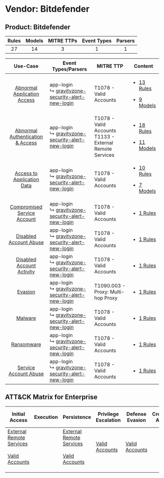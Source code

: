 Vendor: Bitdefender
===================
Product: Bitdefender
--------------------
| Rules | Models | MITRE TTPs | Event Types | Parsers |
|:-----:|:------:|:----------:|:-----------:|:-------:|
|  27   |   14   |     3      |      1      |    1    |

|                                           Use-Case                                           | Event Types/Parsers                                                                                                        | MITRE TTP                                                      | Content                                                                                                                               |
|:--------------------------------------------------------------------------------------------:| -------------------------------------------------------------------------------------------------------------------------- | -------------------------------------------------------------- | ------------------------------------------------------------------------------------------------------------------------------------- |
|      [Abnormal Application Access](../../../UseCases/uc_abnormal_application_access.md)      |  app-login<br> ↳ [gravityzone-security-alert-new-login](Parsers/parserContent_gravityzone-security-alert-new-login.md)<br> | T1078 - Valid Accounts<br>                                     | [<ul><li>13 Rules</li></ul><ul><li>9 Models</li></ul>](Rules_Models/r_m_bitdefender_bitdefender_Abnormal_Application_Access.md)       |
| [Abnormal Authentication & Access](../../../UseCases/uc_abnormal_authentication_&_access.md) |  app-login<br> ↳ [gravityzone-security-alert-new-login](Parsers/parserContent_gravityzone-security-alert-new-login.md)<br> | T1078 - Valid Accounts<br>T1133 - External Remote Services<br> | [<ul><li>18 Rules</li></ul><ul><li>11 Models</li></ul>](Rules_Models/r_m_bitdefender_bitdefender_Abnormal_Authentication_&_Access.md) |
|       [Access to Application Data](../../../UseCases/uc_access_to_application_data.md)       |  app-login<br> ↳ [gravityzone-security-alert-new-login](Parsers/parserContent_gravityzone-security-alert-new-login.md)<br> | T1078 - Valid Accounts<br>                                     | [<ul><li>10 Rules</li></ul><ul><li>7 Models</li></ul>](Rules_Models/r_m_bitdefender_bitdefender_Access_to_Application_Data.md)        |
|      [Compromised Service Account](../../../UseCases/uc_compromised_service_account.md)      |  app-login<br> ↳ [gravityzone-security-alert-new-login](Parsers/parserContent_gravityzone-security-alert-new-login.md)<br> | T1078 - Valid Accounts<br>                                     | [<ul><li>1 Rules</li></ul>](Rules_Models/r_m_bitdefender_bitdefender_Compromised_Service_Account.md)                                  |
|           [Disabled Account Abuse](../../../UseCases/uc_disabled_account_abuse.md)           |  app-login<br> ↳ [gravityzone-security-alert-new-login](Parsers/parserContent_gravityzone-security-alert-new-login.md)<br> | T1078 - Valid Accounts<br>                                     | [<ul><li>1 Rules</li></ul>](Rules_Models/r_m_bitdefender_bitdefender_Disabled_Account_Abuse.md)                                       |
|        [Disabled Account Activity](../../../UseCases/uc_disabled_account_activity.md)        |  app-login<br> ↳ [gravityzone-security-alert-new-login](Parsers/parserContent_gravityzone-security-alert-new-login.md)<br> | T1078 - Valid Accounts<br>                                     | [<ul><li>1 Rules</li></ul>](Rules_Models/r_m_bitdefender_bitdefender_Disabled_Account_Activity.md)                                    |
|                          [Evasion](../../../UseCases/uc_evasion.md)                          |  app-login<br> ↳ [gravityzone-security-alert-new-login](Parsers/parserContent_gravityzone-security-alert-new-login.md)<br> | T1090.003 - Proxy: Multi-hop Proxy<br>                         | [<ul><li>1 Rules</li></ul>](Rules_Models/r_m_bitdefender_bitdefender_Evasion.md)                                                      |
|                          [Malware](../../../UseCases/uc_malware.md)                          |  app-login<br> ↳ [gravityzone-security-alert-new-login](Parsers/parserContent_gravityzone-security-alert-new-login.md)<br> | T1078 - Valid Accounts<br>                                     | [<ul><li>1 Rules</li></ul>](Rules_Models/r_m_bitdefender_bitdefender_Malware.md)                                                      |
|                       [Ransomware](../../../UseCases/uc_ransomware.md)                       |  app-login<br> ↳ [gravityzone-security-alert-new-login](Parsers/parserContent_gravityzone-security-alert-new-login.md)<br> | T1078 - Valid Accounts<br>                                     | [<ul><li>1 Rules</li></ul>](Rules_Models/r_m_bitdefender_bitdefender_Ransomware.md)                                                   |
|            [Service Account Abuse](../../../UseCases/uc_service_account_abuse.md)            |  app-login<br> ↳ [gravityzone-security-alert-new-login](Parsers/parserContent_gravityzone-security-alert-new-login.md)<br> | T1078 - Valid Accounts<br>                                     | [<ul><li>1 Rules</li></ul>](Rules_Models/r_m_bitdefender_bitdefender_Service_Account_Abuse.md)                                        |

ATT&CK Matrix for Enterprise
----------------------------
| Initial Access                                                                                                                                   | Execution | Persistence                                                                                                                                      | Privilege Escalation                                                | Defense Evasion                                                     | Credential Access | Discovery | Lateral Movement | Collection | Command and Control                                                                                                                       | Exfiltration | Impact |
| ------------------------------------------------------------------------------------------------------------------------------------------------ | --------- | ------------------------------------------------------------------------------------------------------------------------------------------------ | ------------------------------------------------------------------- | ------------------------------------------------------------------- | ----------------- | --------- | ---------------- | ---------- | ----------------------------------------------------------------------------------------------------------------------------------------- | ------------ | ------ |
| [External Remote Services](https://attack.mitre.org/techniques/T1133)<br><br>[Valid Accounts](https://attack.mitre.org/techniques/T1078)<br><br> |           | [External Remote Services](https://attack.mitre.org/techniques/T1133)<br><br>[Valid Accounts](https://attack.mitre.org/techniques/T1078)<br><br> | [Valid Accounts](https://attack.mitre.org/techniques/T1078)<br><br> | [Valid Accounts](https://attack.mitre.org/techniques/T1078)<br><br> |                   |           |                  |            | [Proxy: Multi-hop Proxy](https://attack.mitre.org/techniques/T1090/003)<br><br>[Proxy](https://attack.mitre.org/techniques/T1090)<br><br> |              |        |